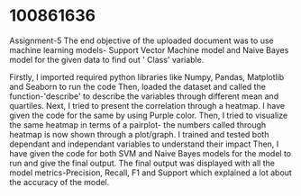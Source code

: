 # 100861636
Assignment-5
The end objective of the uploaded document was to use machine learning models- Support Vector Machine model and Naive Bayes model for the given data to find out ' Class' variable.

Firstly, I imported required python libraries like Numpy, Pandas, Matplotlib and Seaborn to run the code
Then, loaded the dataset and called the function-'describe' to describe the variables through different mean and quartiles.
Next, I tried to present the correlation through a heatmap. I have given the code for the same by using Purple color. 
Then, I tried to visualize the same heatmap in terms of a pairplot- the numbers called through heatmap is now shown through a plot/graph.
I trained and tested both dependant and independant variables to understand their impact
Then, I have given the code for both SVM and Naive Bayes models for the model to run and give the final output.
The final output was displayed with all the model metrics-Precision, Recall, F1 and Support which explained a lot about the accuracy of the model.




